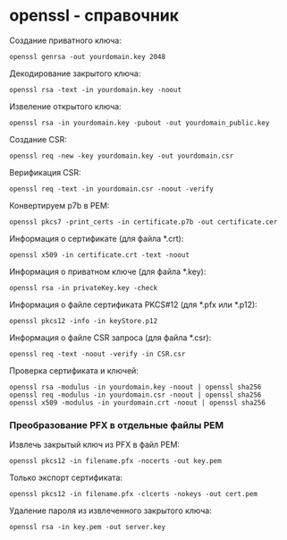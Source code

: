 # openssl - справочник

Создание приватного ключа:
```
openssl genrsa -out yourdomain.key 2048
```

Декодирование закрытого ключа:
```
openssl rsa -text -in yourdomain.key -noout
```

Извеление открытого ключа:
```
openssl rsa -in yourdomain.key -pubout -out yourdomain_public.key

```

Создание CSR: 
```
openssl req -new -key yourdomain.key -out yourdomain.csr
```

Верификация CSR:
```
openssl req -text -in yourdomain.csr -noout -verify
```

Конвертируем p7b в PEM:
```
openssl pkcs7 -print_certs -in certificate.p7b -out certificate.cer
```

Информация о сертификате (для файла *.crt):
```
openssl x509 -in certificate.crt -text -noout
```

Информация о приватном ключе (для файла *.key):
```
openssl rsa -in privateKey.key -check
```

Информация о файле сертификата PKCS#12 (для *.pfx или *.p12):
```
openssl pkcs12 -info -in keyStore.p12
```

Информация о файле CSR запроса (для файла *.csr):
```
openssl req -text -noout -verify -in CSR.csr
```

Проверка сертификата и ключей:

```
openssl rsa -modulus -in yourdomain.key -noout | openssl sha256
openssl req -modulus -in yourdomain.csr -noout | openssl sha256
openssl x509 -modulus -in yourdomain.crt -noout | openssl sha256
```

### Преобразование PFX в отдельные файлы PEM ###

Извлечь закрытый ключ из PFX в файл PEM:
```
openssl pkcs12 -in filename.pfx -nocerts -out key.pem
```

Только экспорт сертификата:
```
openssl pkcs12 -in filename.pfx -clcerts -nokeys -out cert.pem
```

Удаление пароля из извлеченного закрытого ключа:
```
openssl rsa -in key.pem -out server.key
```
